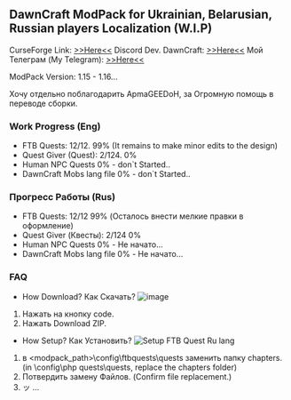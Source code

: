 ## DawnCraft ModPack for Ukrainian, Belarusian, Russian players Localization (W.I.P)

CurseForge Link: [>>Here<<](https://www.curseforge.com/minecraft/modpacks/dawn-craft "DawnCraft - An Adventure RPG Modpack")
Discord Dev. DawnCraft: [>>Here<<](https://www.curseforge.com/linkout?remoteUrl=https%253a%252f%252fdiscord.com%252finvite%252fUjPx5jzd3m)
Мой Телеграм (My Telegram): [>>Here<<](https://t.me/ItDanieru)

ModPack Version: 1.15 - 1.16...

Хочу отдельно поблагодарить АpmaGEEDoH, за Огромную помощь в переводе сборки.



### Work Progress (Eng)

 - FTB Quests: 12/12. 99% (It remains to make minor edits to the design)
 - Quest Giver (Quest): 2/124. 0%
 - Human NPC Quests 0% - don`t Started..           
 - DawnCraft Mobs lang file 0% - don`t Started..

### Прогресс Работы (Rus)

 - FTB Quests: 12/12 99% (Осталось внести мелкие правки в оформление) 
 - Quest Giver (Квесты): 2/124 0%
 - Human NPC Quests 0% - Не начато...          
 - DawnCraft Mobs lang file 0% - Не начато...

### FAQ
- How Download? Как Скачать?
![image](https://user-images.githubusercontent.com/54354556/236098543-9721d28f-30d3-41e7-8386-f704b45d3036.png)
1. Нажать на кнопку code.
2. Нажать Download ZIP.
- How Setup? Как Установить?
![Setup FTB Quest Ru lang](https://user-images.githubusercontent.com/54354556/236097412-1678b4de-d2bf-401e-a064-7de7a7976dce.png)
1. в <modpack_path>\config\ftbquests\quests заменить папку chapters. (in <mod pack_path>\config\php quests\quests, replace the chapters folder)
2. Потвердить замену Файлов. (Confirm file replacement.)
3. ッ
 ...
